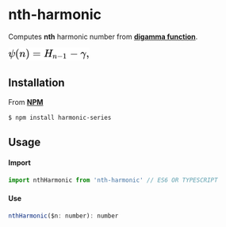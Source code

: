 # nth-harmonic

Computes **nth** harmonic number from [**digamma function**](https://en.wikipedia.org/wiki/Digamma_function).

![](https://raw.githubusercontent.com/howion/box/master/nth-harmonic/harmonic-series-digamma-relationship.png)

## Installation

From [**NPM**]()

```bash
$ npm install harmonic-series
```

## Usage

#### Import

```js
import nthHarmonic from 'nth-harmonic' // ES6 OR TYPESCRIPT
```

#### Use

```js
nthHarmonic($n: number): number
```

